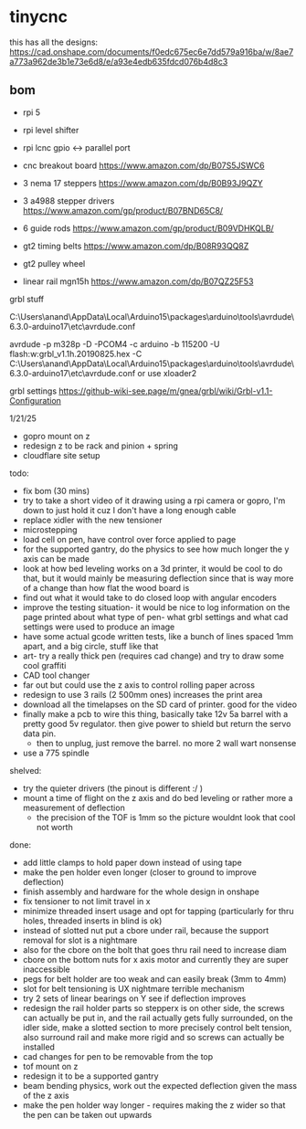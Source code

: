 # tinycnc


this has all the designs:
https://cad.onshape.com/documents/f0edc675ec6e7dd579a916ba/w/8ae7a773a962de3b1e73e6d8/e/a93e4edb635fdcd076b4d8c3 


bom
---

* rpi 5
* rpi level shifter
* rpi lcnc gpio <-> parallel port
* cnc breakout board https://www.amazon.com/dp/B07S5JSWC6
* 3 nema 17 steppers https://www.amazon.com/dp/B0B93J9QZY
* 3 a4988 stepper drivers https://www.amazon.com/gp/product/B07BND65C8/
* 6 guide rods https://www.amazon.com/gp/product/B09VDHKQLB/
* gt2 timing belts https://www.amazon.com/dp/B08R93QQ8Z
* gt2 pulley wheel

* linear rail mgn15h https://www.amazon.com/dp/B07QZ25F53


grbl stuff

C:\Users\anand\AppData\Local\Arduino15\packages\arduino\tools\avrdude\6.3.0-arduino17\etc\avrdude.conf

 avrdude -p m328p -D -PCOM4 -c arduino -b 115200 -U flash:w:grbl_v1.1h.20190825.hex -C C:\Users\anand\AppData\Local\Arduino15\packages\arduino\tools\avrdude\6.3.0-arduino17\etc\avrdude.conf
or use xloader2

grbl settings 
https://github-wiki-see.page/m/gnea/grbl/wiki/Grbl-v1.1-Configuration

1/21/25

* gopro mount on z 
* redesign z to be rack and pinion + spring 
* cloudflare site setup

todo:
* fix bom (30 mins)
* try to take a short video of it drawing using a rpi camera or gopro, I'm down to just hold it cuz I don't have a long enough cable
* replace xidler with the new tensioner
* microstepping
* load cell on pen, have control over force applied to page
* for the supported gantry, do the physics to see how much longer the y axis can be made 
* look at how bed leveling works on a 3d printer, it would be cool to do that, but it would mainly be measuring deflection since that is way more of a change than how flat the wood board is
* find out what it would take to do closed loop with angular encoders
* improve the testing situation- it would be nice to log information on the page printed about what type of pen- what grbl settings and what cad settings were used to produce an image
* have some actual gcode written tests, like a bunch of lines spaced 1mm apart, and a big circle, stuff like that
* art- try a really thick pen (requires cad change) and try to draw some cool graffiti 
* CAD tool changer
* far out but could use the z axis to control rolling paper across 
* redesign to use 3 rails (2 500mm ones) increases the print area  
* download all the timelapses on the SD card of printer. good for the video 
* finally make a pcb to wire this  thing, basically take 12v 5a barrel with a pretty good 5v regulator. then give power to shield but return the servo data pin.
    - then to unplug, just remove the barrel. no more 2 wall wart nonsense
* use a 775 spindle


shelved: 
* try the quieter drivers (the pinout is different :/ )
* mount a time of flight on the z axis and do bed leveling or rather more a measurement of deflection 
    - the precision of the TOF is 1mm so the picture wouldnt look that cool not worth 

done:
* add little clamps to hold paper down instead of using tape 
* make the pen holder even longer (closer to ground to improve deflection)
* finish assembly and hardware for the whole design in onshape 
* fix tensioner to not limit travel in x 
* minimize threaded insert usage and opt for tapping (particularly for thru holes, threaded inserts in blind is ok)
* instead of slotted nut put a cbore under rail, because the support removal for slot is a nightmare
* also for the cbore on the bolt that goes thru rail need to increase diam
* cbore on the bottom nuts for x axis motor and currently they are super inaccessible 
* pegs for belt holder are too weak and can easily break (3mm to 4mm)
* slot for belt tensioning is UX nightmare terrible mechanism 
* try 2 sets of linear bearings on Y see if deflection improves 
* redesign the rail holder parts so stepperx is on other side, the screws can actually be put in, and the rail actually gets fully surrounded, on the idler side, make a slotted section to more precisely control belt tension, also surround rail and make more rigid and so screws can actually be installed 
* cad changes for pen to be removable from the top 
* tof mount on z 
* redesign it to be a supported gantry
* beam bending physics, work out the expected deflection given the mass of the z axis 
* make the pen holder way longer - requires making the z wider so that the pen can be taken out upwards
